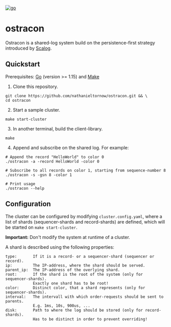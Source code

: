 [![go](https://github.com/nathanieltornow/ostracon/actions/workflows/go.yml/badge.svg)](https://github.com/nathanieltornow/ostracon/actions/workflows/go.yml)

# ostracon

Ostracon is a shared-log system build on the persistence-first strategy introduced 
by [Scalog](https://www.usenix.org/conference/nsdi20/presentation/ding).

## Quickstart

Prerequisites: [Go](https://golang.org/) (version >= 1.15) and 
[Make](https://www.gnu.org/software/make/)

1. Clone this repository.
```shell
git clone https://github.com/nathanieltornow/ostracon.git && \
cd ostracon
```

2. Start a sample cluster.
```shell
make start-cluster
```

3. In another terminal, build the client-library.
```shell
make
```

4. Append and subscribe on the shared log. For example:
```shell
# Append the record "HelloWorld" to color 0
./ostracon -a -record HelloWorld -color 0 

# Subscribe to all records on color 1, starting from sequence-number 8
./ostracon -s -gsn 8 -color 1

# Print usage
./ostracon --help
```

## Configuration

The cluster can be configured by modifying `cluster.config.yaml`, where a list of 
shards (sequencer-shards and record-shards) are defined, which will be started on
`make start-cluster`.

**Important:** Don't modify the system at runtime of a cluster.

A shard is described using the following properties:

```text
type:       If it is a record- or a sequencer-shard (sequencer or record).
ip:         The IP-address, where the shard should be served.
parent_ip:  The IP-address of the overlying shard.
root:       If the shard is the root of the system (only for sequencer-shards).
            Exactly one shard has to be root!
color:      Distinct color, that a shard represents (only for sequencer-shards).
interval:   The intervall with which order-requests should be sent to parents.
            E.g. 1ms, 10s, 900us, ...
disk:       Path to where the log should be stored (only for record-shards).
            Has to be distinct in order to prevent overriding!
```
